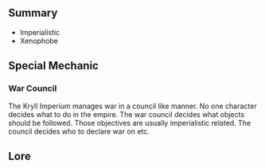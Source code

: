 
## Summary
- Imperialistic
- Xenophobe

## Special Mechanic

### War Council
The Kryll Imperium manages war in a council like manner. No one character decides what to do in the empire. The war council decides what objects should be followed. Those objectives are usually imperialistic related. The council decides who to declare war on etc.
## Lore
